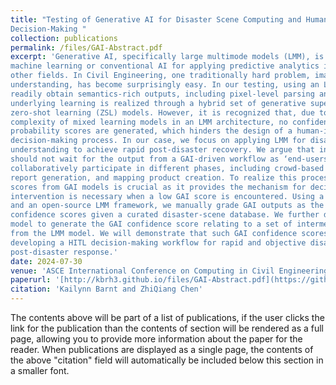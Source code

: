```yaml
---
title: "Testing of Generative AI for Disaster Scene Computing and Human-in-the-loop Post-disaster 
Decision-Making "
collection: publications
permalink: /files/GAI-Abstract.pdf
excerpt: 'Generative AI, specifically large multimode models (LMM), is transforming the practice of 
machine learning or conventional AI for applying predictive analytics in engineering and many 
other fields. In Civil Engineering, one traditionally hard problem, image-based built-environment 
understanding, has become surprisingly easy. In our testing, using an LMM engine, one can 
readily obtain semantics-rich outputs, including pixel-level parsing and descriptive captions. The 
underlying learning is realized through a hybrid set of generative supervised deep learning and 
zero-shot learning (ZSL) models. However, it is recognized that, due to the underlying 
complexity of mixed learning models in an LMM architecture, no confidence or posterior
probability scores are generated, which hinders the design of a human-in-the-loop (HITL) 
decision-making process. In our case, we focus on applying LMM for disaster-scene 
understanding to achieve rapid post-disaster recovery. We argue that in such a process, humans 
should not wait for the output from a GAI-driven workflow as ‘end-users’; instead, they should 
collaboratively participate in different phases, including crowd-based data collection, cleaning, 
report generation, and mapping product creation. To realize this process, generating confidence 
scores from GAI models is crucial as it provides the mechanism for deciding whether a human 
intervention is necessary when a low GAI score is encountered. Using a data-centric approach 
and an open-source LMM framework, we manually grade GAI outputs as the ground-truth 
confidence scores given a curated disaster-scene database. We further develop a predictive 
model to generate the GAI confidence score relating to a set of intermediate measurements 
from the LMM model. We will demonstrate that such GAI confidence scores are instrumental in 
developing a HITL decision-making workflow for rapid and objective disaster-scene-enabled 
post-disaster response.'
date: 2024-07-30
venue: 'ASCE International Conference on Computing in Civil Engineering, 2024 '
paperurl: '[http://kbrh3.github.io/files/GAI-Abstract.pdf](https://github.com/kbrh3/kbrh3.github.io/blob/f72e2b65fd689fbd50df6d9277dae4f60a9ff7e2/files/GAI-Abstract.pdf)'
citation: 'Kailynn Barnt and ZhiQiang Chen'
---
```


The contents above will be part of a list of publications, if the user clicks the link for the publication than the contents of section will be rendered as a full page, allowing you to provide more information about the paper for the reader. When publications are displayed as a single page, the contents of the above "citation" field will automatically be included below this section in a smaller font.
